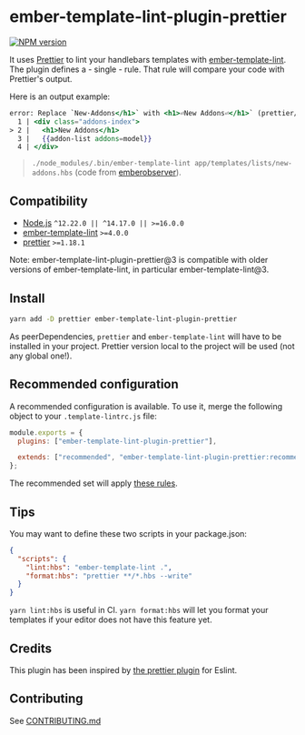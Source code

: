 # ember-template-lint-plugin-prettier

[![NPM version](https://img.shields.io/npm/v/ember-template-lint-plugin-prettier.svg?style=flat)](https://npmjs.org/package/ember-template-lint-plugin-prettier)

It uses [Prettier](https://github.com/prettier/prettier) to lint your handlebars templates with [ember-template-lint](https://github.com/ember-template-lint/ember-template-lint). The plugin defines a - single - rule. That rule will compare your code with Prettier's output.

Here is an output example:

```handlebars
error: Replace `New·Addons</h1>` with <h1>⏎New Addons⏎</h1>` (prettier/prettier) at app/templates/lists/new-addons.hbs:2:5:
  1 | <div class="addons-index">
> 2 |   <h1>New Addons</h1>
  3 |   {{addon-list addons=model}}
  4 | </div>
```

> `./node_modules/.bin/ember-template-lint app/templates/lists/new-addons.hbs` (code from [emberobserver](https://github.com/emberobserver/client)).

## Compatibility

- [Node.js](https://nodejs.org/) `^12.22.0 || ^14.17.0 || >=16.0.0`
- [ember-template-lint](https://github.com/ember-template-lint/ember-template-lint/) `>=4.0.0`
- [prettier](https://prettier.io/) `>=1.18.1`

Note: ember-template-lint-plugin-prettier@3 is compatible with older versions of
ember-template-lint, in particular ember-template-lint@3.

## Install

```sh
yarn add -D prettier ember-template-lint-plugin-prettier
```

As peerDependencies, `prettier` and `ember-template-lint` will have to be installed in your project. Prettier version local to the project will be used (not any global one!).

## Recommended configuration

A recommended configuration is available. To use it, merge the following object
to your `.template-lintrc.js` file:

```js
module.exports = {
  plugins: ["ember-template-lint-plugin-prettier"],

  extends: ["recommended", "ember-template-lint-plugin-prettier:recommended"]
};
```

The recommended set will apply [these rules](https://github.com/ember-template-lint/ember-template-lint-plugin-prettier/blob/v1.1.0-beta.0/lib/config/recommended.js).

## Tips

You may want to define these two scripts in your package.json:

```json
{
  "scripts": {
    "lint:hbs": "ember-template-lint .",
    "format:hbs": "prettier **/*.hbs --write"
  }
}
```

`yarn lint:hbs` is useful in CI. `yarn format:hbs` will let you format your templates if your editor does not have this feature yet.

## Credits

This plugin has been inspired by [the prettier plugin](https://github.com/prettier/eslint-plugin-prettier) for Eslint.

## Contributing

See [CONTRIBUTING.md](https://github.com/ember-template-lint/ember-template-lint-plugin-prettier/blob/main/CONTRIBUTING.md)
